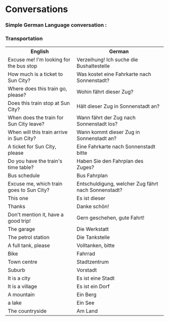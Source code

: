 # Conversations

### Simple German Language conversation :
### Transportation

<table>
	<tr>
        <th>English</th>
        <th>German</th>
    </tr>
    <tr>
        <td>Excuse me! I'm looking for the bus stop</td>
        <td>Verzeihung! Ich suche die Bushaltestelle</td>
    </tr>
    <tr>
        <td>How much is a ticket to Sun City?</td>
        <td>Was kostet eine Fahrkarte nach Sonnenstadt?</td>
    </tr>
    <tr>
        <td>Where does this train go, please?</td>
        <td>Wohin fährt dieser Zug? </td>
    </tr>
    <tr>
        <td>Does this train stop at Sun City?</td>
        <td>Hält dieser Zug in Sonnenstadt an?</td>
    </tr>
    <tr>
        <td>When does the train for Sun City leave? </td>
        <td>Wann fährt der Zug nach Sonnenstadt los? </td>
    </tr>
    <tr>
        <td>When will this train arrive in Sun City?</td>
        <td>Wann kommt dieser Zug in Sonnenstadt an?</td>
    </tr>
    <tr>
        <td>A ticket for Sun City, please</td>
        <td>Eine Fahrkarte nach Sonnenstadt bitte</td>
    </tr>
    <tr>
        <td>Do you have the train's time table?</td>
        <td>Haben Sie den Fahrplan des Zuges?</td>
    </tr>
    <tr>
        <td>Bus schedule</td>
        <td>Bus Fahrplan</td>
    </tr>
    <tr>
        <td>Excuse me, which train goes to Sun City?</td>
        <td>Entschuldigung, welcher Zug fährt nach Sonnenstadt?</td>
    </tr>
    <tr>
        <td>This one</td>
        <td>Es ist dieser</td>
    </tr>
    <tr>
        <td>Thanks</td>
        <td>Danke schön!</td>
    </tr>
    <tr>
        <td>Don't mention it, have a good trip!</td>
        <td>Gern geschehen, gute Fahrt!</td>
    </tr>
    <tr>
        <td>The garage</td>
        <td>Die Werkstatt</td>
    </tr>
    <tr>
        <td>The petrol station</td>
        <td>Die Tankstelle</td>
    </tr>
    <tr>
        <td>A full tank, please</td>
        <td>Volltanken, bitte</td>
    </tr>
    <tr>
        <td>Bike</td>
        <td>Fahrrad</td>
    </tr>
    <tr>
        <td>Town centre</td>
        <td>Stadtzentrum</td>
    </tr>
     <tr>
        <td>Suburb</td>
        <td>Vorstadt</td>
    </tr>
     <tr>
        <td>It is a city</td>
        <td>Es ist eine Stadt</td>
    </tr>
     <tr>
        <td>It is a village</td>
        <td>Es ist ein Dorf</td>
    </tr>
     <tr>
        <td>A mountain</td>
        <td>Ein Berg</td>
    </tr>
     <tr>
        <td>a lake</td>
        <td>Ein See</td>
    </tr>
     <tr>
        <td>The countryside</td>
        <td>Am Land</td>
    </tr>
</table>
